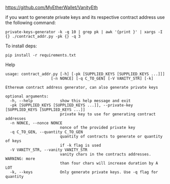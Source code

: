 https://github.com/MyEtherWallet/VanityEth

if you want to generate private keys and its respective contract address use the following command:

    private-keys-generator -k -q 10 | grep pk | awk '{print }' | xargs -I {} ./contract_addr.py -pk {} -q 3


To install deps:

    pip install -r requirements.txt


Help

    usage: contract_addr.py [-h] [-pk [SUPPLIED_KEYS [SUPPLIED_KEYS ...]]]
                        [-n NONCE] [-q C_TO_GEN] [-V VANITY_STR] [-k]

    Ethereum contract address generator, can also generate private keys

    optional arguments:
      -h, --help            show this help message and exit
      -pk [SUPPLIED_KEYS [SUPPLIED_KEYS ...]], --private-key [SUPPLIED_KEYS [SUPPLIED_KEYS ...]]
                            private key to use for generating contract addresses
      -n NONCE, --nonce NONCE
                            nonce of the provided private key
      -q C_TO_GEN, --quantity C_TO_GEN
                            quantity of contracts to generate or quantity of keys
                            if -k flag is used
      -V VANITY_STR, --vanity VANITY_STR
                            vanity chars in the contracts addresses. WARNING: more
                            than four chars will increase duration by A LOT
      -k, --keys            Only generate private keys. Use -q flag for quantity
